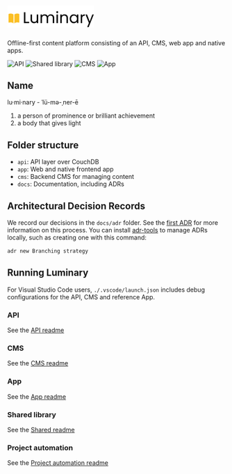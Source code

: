 <img src="https://github.com/bccsa/luminary/blob/main/logo.svg?raw=true" width="200" style="margin-bottom: 10px;">

Offline-first content platform consisting of an API, CMS, web app and native apps.

![API](https://github.com/github/docs/actions/workflows/api-unit-tests.yml/badge.svg) ![Shared library](https://github.com/github/docs/actions/workflows/shared-unit-tests.yml/badge.svg) ![CMS](https://github.com/github/docs/actions/workflows/cms-unit-tests.yml/badge.svg) ![App](https://github.com/github/docs/actions/workflows/app-unit-tests.yml/badge.svg)

## Name

lu·​mi·​nary - ˈlü-mə-ˌner-ē

1. a person of prominence or brilliant achievement
2. a body that gives light

## Folder structure

- `api`: API layer over CouchDB
- `app`: Web and native frontend app
- `cms`: Backend CMS for managing content
- `docs`: Documentation, including ADRs

## Architectural Decision Records

We record our decisions in the `docs/adr` folder. See the [first ADR](./docs/adr/0001-record-architecture-decisions.md) for more information on this process. You can install [adr-tools](https://github.com/npryce/adr-tools) to manage ADRs locally, such as creating one with this command:

```sh
adr new Branching strategy
```

## Running Luminary

For Visual Studio Code users, `./.vscode/launch.json` includes debug configurations for the API, CMS and reference App.

### API

See the [API readme](./api/README.md)

### CMS

See the [CMS readme](./cms/README.md)

### App

See the [App readme](./app/README.md)

### Shared library

See the [Shared readme](./shared/README.md)

### Project automation

See the [Project automation readme](./docs/project-addons/automation/project-automation.md)
